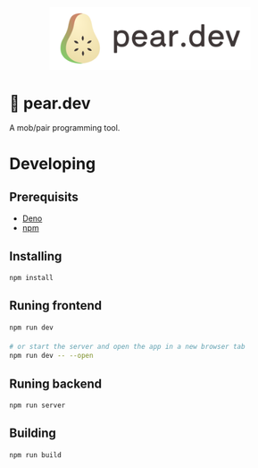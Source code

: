 <p align="center">
  <a href="" target="_blank" rel="noopener noreferrer">
    <img width="360" src="./static/type-logo.svg" alt="pear.dev logo">
  </a>
</p>

# 🍐 pear.dev

A mob/pair programming tool.

# Developing

## Prerequisits

- [Deno](https://deno.land/)
- [npm](https://www.npmjs.com/)

## Installing

```zsh
npm install
```

## Runing frontend

```zsh
npm run dev

# or start the server and open the app in a new browser tab
npm run dev -- --open
```

## Runing backend

```zsh
npm run server
```

## Building

```zsh
npm run build
```
